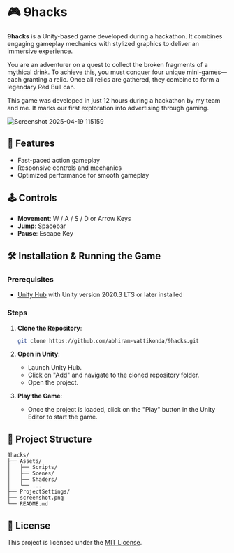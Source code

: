 # 🎮 9hacks

**9hacks** is a Unity-based game developed during a hackathon. It combines engaging gameplay mechanics with stylized graphics to deliver an immersive experience.

You are an adventurer on a quest to collect the broken fragments of a mythical drink. To achieve this, you must conquer four unique mini-games—each granting a relic. Once all relics are gathered, they combine to form a legendary Red Bull can.

This game was developed in just 12 hours during a hackathon by my team and me. It marks our first exploration into advertising through gaming.


![Screenshot 2025-04-19 115159](https://github.com/user-attachments/assets/c74d0970-c992-43a3-beaf-dd88e0bc7c77)


## 🚀 Features

* Fast-paced action gameplay
* Responsive controls and mechanics
* Optimized performance for smooth gameplay

## 🕹️ Controls

* **Movement**: W / A / S / D or Arrow Keys
* **Jump**: Spacebar
* **Pause**: Escape Key

## 🛠️ Installation & Running the Game

### Prerequisites

* [Unity Hub](https://unity.com/download) with Unity version 2020.3 LTS or later installed

### Steps

1. **Clone the Repository**:

   ```bash
   git clone https://github.com/abhiram-vattikonda/9hacks.git
   ```

2. **Open in Unity**:

   * Launch Unity Hub.
   * Click on "Add" and navigate to the cloned repository folder.
   * Open the project.

3. **Play the Game**:

   * Once the project is loaded, click on the "Play" button in the Unity Editor to start the game.

## 📁 Project Structure

```
9hacks/
├── Assets/
│   ├── Scripts/
│   ├── Scenes/
│   ├── Shaders/
│   └── ...
├── ProjectSettings/
├── screenshot.png
└── README.md
```



## 📄 License

This project is licensed under the [MIT License](LICENSE).
